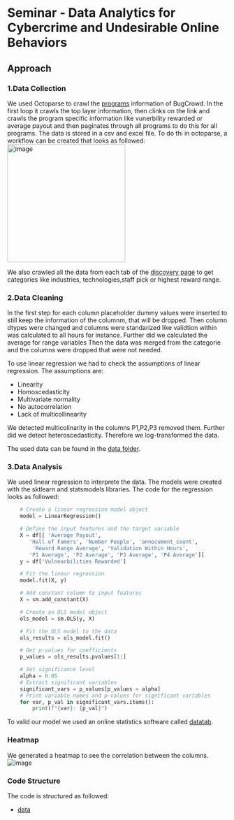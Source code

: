 # Seminar - Data Analytics for Cybercrime and Undesirable Online Behaviors


## Approach 


### 1.Data Collection
We used Octoparse to crawl the [programs](https://bugcrowd.com/programs)  information of BugCrowd. In the first loop it crawls the top layer information, then clinks on the link and crawls the program specific information like vunerbility rewarded or average payout and then paginates through all programs to do this for all programs. The data is stored in a csv and excel file.
To do thi in octoparse, a workflow can be created that looks as followed:
<img width="270" alt="image" src="https://user-images.githubusercontent.com/57754014/211603607-6c720a9b-8130-459a-8ccc-93af18b7b305.png">


We also crawled all the data from each tab of the [discovery page](https://bugcrowd.com/programs/discovery/featured) to get categories like industries, technologies,staff pick or highest reward range.

### 2.Data Cleaning
In the first step for each column placeholder dummy values were inserted to still keep the information of the columnm, that will be dropped. Then column dtypes were changed and columns were standarized like validtion within was calculated to all hours for instance. Further did we calculated the average for range variables Then the data was merged from the categorie and the columns were dropped that were not needed.

To use linear regression we had to check the assumptions of linear regression. The assumptions are:
- Linearity
- Homoscedasticity
- Multivariate normality
- No autocorrelation
- Lack of multicollinearity

We detected multicolinarity in the columns P1,P2,P3 removed them. Further did we detect heteroscedasticity. Therefore we log-transformed the data. 

The used data can be found in the [data folder](https://github.com/patrickahrend/data-analytics-bugcrowd/tree/main/used_data). 

### 3.Data Analysis
We used linear regression to interprete the data. The models were created with the sktlearn and statsmodels libraries. The code for the regression looks as followed: 
```python
    # Create a linear regression model object
    model = LinearRegression()

    # Define the input features and the target variable
    X = df[[ 'Average Payout',
       'Hall of Famers', 'Number People', 'annocument_count',
        'Reward Range Average', 'Validation Within Hours',
       'P1 Average', 'P2 Average', 'P3 Average', 'P4 Average']]
    y = df['Vulnearbilities Rewarded']  

    # Fit the linear regression
    model.fit(X, y)

    # Add constant column to input features
    X = sm.add_constant(X)  

    # Create an OLS model object
    ols_model = sm.OLS(y, X)

    # Fit the OLS model to the data
    ols_results = ols_model.fit()

    # Get p-values for coefficients
    p_values = ols_results.pvalues[1:]

    # Set significance level
    alpha = 0.05
    # Extract significant variables
    significant_vars = p_values[p_values < alpha]
    # Print variable names and p-values for significant variables
    for var, p_val in significant_vars.items():
        print(f"{var}: {p_val}")
```

To valid our model we used an online statistics software called [datatab](https://datatab.net/). 

### Heatmap 
We generated a heatmap to see the correlation between the columns.
![image](https://user-images.githubusercontent.com/57754014/215579467-732c9c7d-bae6-4d6d-8ca6-37f153c98fce.png)



### Code Structure 
The code is structured as followed:
- [data](https://github.com/patrickahrend/data-analytics-bugcrowd/tree/main/used_data)

